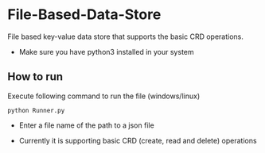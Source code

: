 # File-Based-Data-Store
File based key-value data store that supports the basic CRD operations.

- Make sure you have python3 installed in your system

## How to run

Execute following command to run the file (windows/linux)

```
python Runner.py
```

- Enter a file name of the path to a json file

- Currently it is supporting basic CRD (create, read and delete) operations
